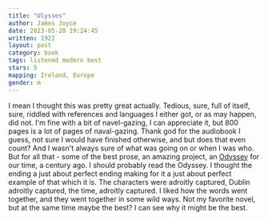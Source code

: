 ```yaml
---
title: "Ulysses"
author: James Joyce
date: 2023-05-20 19:24:45
written: 1922
layout: post
category: book
tags: listened modern best
stars: 5
mapping: Ireland, Europe
gender: m
---
```


I mean I thought this was pretty great actually. Tedious, sure, full of itself, sure, riddled with references and languages I either got, or as may happen, did not. I'm fine with a bit of navel-gazing, I can appreciate it, but 800 pages is a lot of pages of naval-gazing. Thank god for the audiobook I guess, not sure I would have finished otherwise, and but does that even count? And I wasn't always sure of what was going on or when I was who. But for all that - some of the best prose, an amazing project, an [Odyssey](/blog/The-Odyssey/) for our time, a century ago. I should probably read the Odyssey. I thought the ending a just about perfect ending making for it a just about perfect example of that which it is. The characters were adroitly captured, Dublin adroitly captured, the time, adroitly captured. I liked how the words went together, and they went together in some wild ways. Not my favorite novel, but at the same time maybe the best? I can see why it might be the best.
